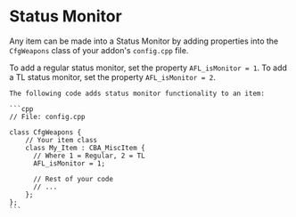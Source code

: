 # Status Monitor

Any item can be made into a Status Monitor by adding properties into the `CfgWeapons`
class of your addon's `config.cpp` file.

To add a regular status monitor, set the property `AFL_isMonitor = 1`. To add a TL status monitor,
set the property `AFL_isMonitor = 2`.

~~~admonish example
The following code adds status monitor functionality to an item:

```cpp
// File: config.cpp

class CfgWeapons {
    // Your item class
    class My_Item : CBA_MiscItem {
      // Where 1 = Regular, 2 = TL
      AFL_isMonitor = 1;

      // Rest of your code
      // ...
    };
};
```
~~~
